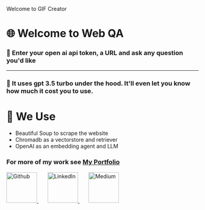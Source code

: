 
Welcome to GIF Creator

# 🌐 Welcome to Web QA

### 🏁 Enter your open ai api token, a URL and ask any question you'd like
---
### 📨 It uses gpt 3.5 turbo under the hood. It'll even let you know how much it cost you to use. 

# 🔧 We Use
- Beautiful Soup to scrape the website
- Chromadb as a vectorstore and retriever
- OpenAI as an embedding agent and LLM



### For more of my work see [My Portfolio](https://generative-ai-portfolio-daukgnhrbwu5cugphlvjmm.streamlit.app/)

<a href="https://github.com/JesseHenson"  >
<img alt='Github' src="images/github.png" data-canonical-src="https://gyazo.com/eb5c5741b6a9a16c692170a41a49c858.png" width="80" height="80" />
</a> 
&nbsp;
&nbsp;
&nbsp;  
<a href="https://www.linkedin.com/in/jessehensonai" >
<img alt='LinkedIn' src="images/linkedin.png" width="80" height="80" />
</a>
&nbsp;
&nbsp;
&nbsp;  
<a href="https://medium.com/@jesse.henson" >
<img alt='Medium'  src="images/medium.png" width="80" height="80" />
</a>



